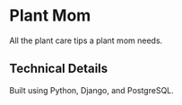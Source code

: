 # Plant Mom

All the plant care tips a plant mom needs.

## Technical Details

Built using Python, Django, and PostgreSQL.
